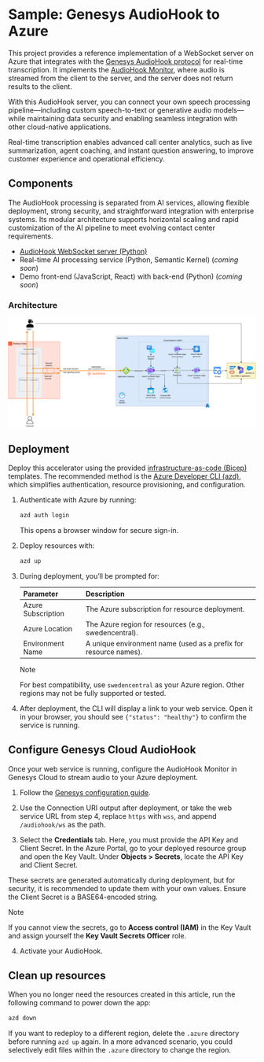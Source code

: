 # Sample: Genesys AudioHook to Azure

This project provides a reference implementation of a WebSocket server on Azure that integrates with the [Genesys AudioHook protocol](https://developer.genesys.cloud/devapps/audiohook) for real-time transcription. It implements the [AudioHook Monitor](https://help.mypurecloud.com/articles/audiohook-monitor-overview/), where audio is streamed from the client to the server, and the server does not return results to the client.

With this AudioHook server, you can connect your own speech processing pipeline—including custom speech-to-text or generative audio models—while maintaining data security and enabling seamless integration with other cloud-native applications.

Real-time transcription enables advanced call center analytics, such as live summarization, agent coaching, and instant question answering, to improve customer experience and operational efficiency.

## Components

The AudioHook processing is separated from AI services, allowing flexible deployment, strong security, and straightforward integration with enterprise systems. Its modular architecture supports horizontal scaling and rapid customization of the AI pipeline to meet evolving contact center requirements.

- [AudioHook WebSocket server (Python)](./server/python)
- Real-time AI processing service (Python, Semantic Kernel) (_coming soon_)
- Demo front-end (JavaScript, React) with back-end (Python) (_coming soon_)

### Architecture

![Real-time architecture](./docs/images/real-time-architecture.png)

## Deployment

Deploy this accelerator using the provided [infrastructure-as-code (Bicep)](./infra) templates. The recommended method is the [Azure Developer CLI (azd)](https://learn.microsoft.com/en-us/azure/developer/azure-developer-cli/), which simplifies authentication, resource provisioning, and configuration.

1. Authenticate with Azure by running:

    ```bash
    azd auth login
    ```

    This opens a browser window for secure sign-in.

2. Deploy resources with:

    ```bash
    azd up
    ```

3. During deployment, you’ll be prompted for:

    | Parameter           | Description                                                                 |
    |---------------------|-----------------------------------------------------------------------------|
    | Azure Subscription  | The Azure subscription for resource deployment.                              |
    | Azure Location      | The Azure region for resources (e.g., swedencentral).                       |
    | Environment Name    | A unique environment name (used as a prefix for resource names).             |

    > [!NOTE]
    > For best compatibility, use `swedencentral` as your Azure region. Other regions may not be fully supported or tested.

4. After deployment, the CLI will display a link to your web service. Open it in your browser, you should see `{"status": "healthy"}` to confirm the service is running.

## Configure Genesys Cloud AudioHook

Once your web service is running, configure the AudioHook Monitor in Genesys Cloud to stream audio to your Azure deployment.

1. Follow the [Genesys configuration guide](https://help.mypurecloud.com/articles/configure-and-activate-audiohook-monitor-in-genesys-cloud/).

2. Use the Connection URI output after deployment, or take the web service URL from step 4, replace `https` with `wss`, and append `/audiohook/ws` as the path.

3. Select the **Credentials** tab. Here, you must provide the API Key and Client Secret. In the Azure Portal, go to your deployed resource group and open the Key Vault. Under **Objects > Secrets**, locate the API Key and Client Secret.

These secrets are generated automatically during deployment, but for security, it is recommended to update them with your own values. Ensure the Client Secret is a BASE64-encoded string.

> [!NOTE]
> If you cannot view the secrets, go to **Access control (IAM)** in the Key Vault and assign yourself the **Key Vault Secrets Officer** role.

4. Activate your AudioHook.

## Clean up resources

When you no longer need the resources created in this article, run the following command to power down the app:

```bash
azd down
```

If you want to redeploy to a different region, delete the `.azure` directory before running `azd up` again. In a more advanced scenario, you could selectively edit files within the `.azure` directory to change the region.
